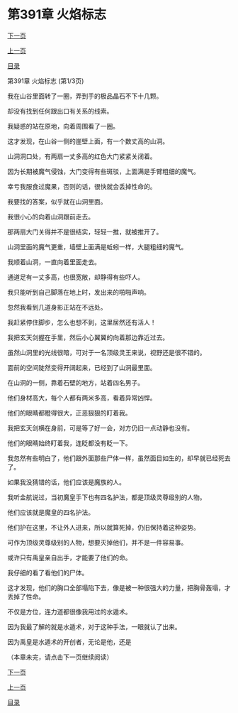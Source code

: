 <h1>第391章    火焰标志</h1>
            <div><p><a href="./1171_%E7%AC%AC391%E7%AB%A0_%E7%81%AB%E7%84%B0%E6%A0%87%E5%BF%97.md">下一页</a></p><p><a href="./1169_%E7%AC%AC390%E7%AB%A0_%E6%90%AC%E5%B1%B1%E6%9C%AF.md">上一页</a></p><p><a href="../">目录</a></p></div>
            <div><p>第391章    火焰标志 (第1/3页)</p><p>我在山谷里面转了一圈，弄到手的极品晶石不下十几颗。</p><p>却没有找到任何跟出口有关系的线索。</p><p>我疑惑的站在原地，向着周围看了一圈。</p><p>这才发现，在山谷一侧的崖壁上面，有一个数丈高的山洞。</p><p>山洞洞口处，有两扇一丈多高的红色大门紧紧关闭着。</p><p>因为长期被魔气侵蚀，大门变得有些斑驳，上面满是手臂粗细的魔气。</p><p>幸亏我服食过魔果，否则的话，很快就会丢掉性命的。</p><p>我要找的答案，似乎就在山洞里面。</p><p>我很小心的向着山洞跟前走去。</p><p>那两扇大门关得并不是很结实，轻轻一推，就被推开了。</p><p>山洞里面的魔气更重，墙壁上面满是蚯蚓一样，大腿粗细的魔气。</p><p>我顺着山洞，一直向着里面走去。</p><p>通道足有一丈多高，也很宽敞，却静得有些吓人。</p><p>我只能听到自己脚落在地上时，发出来的啪啪声响。</p><p>忽然我看到几道身影正站在不远处。</p><p>我赶紧停住脚步，怎么也想不到，这里居然还有活人！</p><p>我把玄天剑握在手里，然后小心翼翼的向着那边靠近过去。</p><p>虽然山洞里的光线很暗，可对于一名顶级灵王来说，视野还是很不错的。</p><p>面前的空间陡然变得开阔起来，已经到了山洞最里面。</p><p>在山洞的一侧，靠着石壁的地方，站着四名男子。</p><p>他们身材高大，每个人都有两米多高，看着异常凶悍。</p><p>他们的眼睛都瞪得很大，正恶狠狠的盯着我。</p><p>我把玄天剑横在身前，可是等了好一会，对方仍旧一点动静也没有。</p><p>他们的眼睛始终盯着我，连眨都没有眨一下。</p><p>我忽然有些明白了，他们跟外面那些尸体一样，虽然面目如生的，却早就已经死去了。</p><p>如果我没猜错的话，他们应该是魔族的人。</p><p>我听金航说过，当初魔皇手下也有四名护法，都是顶级灵尊级别的人物。</p><p>他们应该就是魔皇的四名护法。</p><p>他们护在这里，不让外人进来，所以就算死掉，仍旧保持着这种姿势。</p><p>可作为顶级灵尊级别的人物，想要灭掉他们，并不是一件容易事。</p><p>或许只有禹皇亲自出手，才能要了他们的命。</p><p>我仔细的看了看他们的尸体。</p><p>这才发现，他们的胸口全部塌陷下去，像是被一种很强大的力量，把胸骨轰塌，才丢掉了性命。</p><p>不仅是方位，连力道都很像我用过的水遁术。</p><p>因为我最了解的就是水遁术，对于这种手法，一眼就认了出来。</p><p>因为禹皇是水遁术的开创者，无论是他，还是</p><p>（本章未完，请点击下一页继续阅读）</p></div>
            <div><p><a href="./1171_%E7%AC%AC391%E7%AB%A0_%E7%81%AB%E7%84%B0%E6%A0%87%E5%BF%97.md">下一页</a></p><p><a href="./1169_%E7%AC%AC390%E7%AB%A0_%E6%90%AC%E5%B1%B1%E6%9C%AF.md">上一页</a></p><p><a href="../">目录</a></p></div>